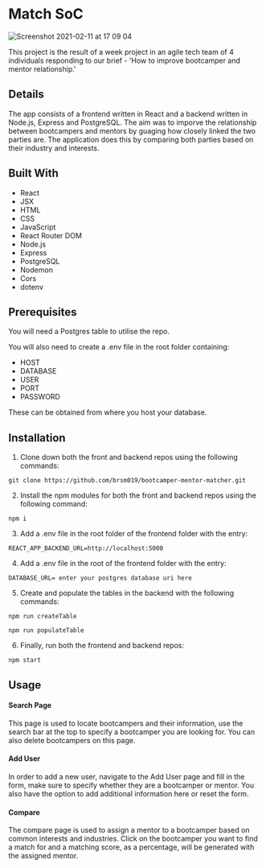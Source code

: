 # Match SoC

![Screenshot 2021-02-11 at 17 09 04](https://user-images.githubusercontent.com/70659641/107671562-de412f80-6c8b-11eb-84eb-dce062189c78.png)

This project is the result of a week project in an agile tech team of 4 individuals responding to our brief - 'How to improve bootcamper and mentor relationship.'

## Details

The app consists of a frontend written in React and a backend written in Node.js, Express and PostgreSQL. The aim was to imporve the relationship between bootcampers and mentors by guaging how closely linked the two parties are. The application does this by comparing both parties based on their industry and interests.

## Built With

- React
- JSX
- HTML
- CSS
- JavaScript
- React Router DOM
- Node.js
- Express
- PostgreSQL
- Nodemon
- Cors
- dotenv

## Prerequisites
You will need a Postgres table to utilise the repo.

You will also need to create a .env file in the root folder containing:
- HOST
- DATABASE
- USER
- PORT
- PASSWORD

These can be obtained from where you host your database.

## Installation

1. Clone down both the front and backend repos using the following commands:
```
git clone https://github.com/brsm019/bootcamper-mentor-matcher.git
```
2. Install the npm modules for both the front and backend repos using the following command:
```
npm i
```
3. Add a .env file in the root folder of the frontend folder with the entry:
```
REACT_APP_BACKEND_URL=http://localhost:5000
```
4. Add a .env file in the root of the frontend folder with the entry:
```
DATABASE_URL= enter your postgres database uri here
```
5. Create and populate the tables in the backend with the following commands:
```
npm run createTable
```
```
npm run populateTable
```
6. Finally, run both the frontend and backend repos:
```
npm start
```

## Usage

#### Search Page
This page is used to locate bootcampers and their information, use the search bar at the top to specify a bootcamper you are looking for. You can also delete bootcampers on this page.
#### Add User
In order to add a new user, navigate to the Add User page and fill in the form, make sure to specify whether they are a bootcamper or mentor. You also have the option to add additional information here or reset the form.
#### Compare
The compare page is used to assign a mentor to a bootcamper based on common interests and industries. Click on the bootcamper you want to find a match for and a matching score, as a percentage, will be generated with the assigned mentor.
